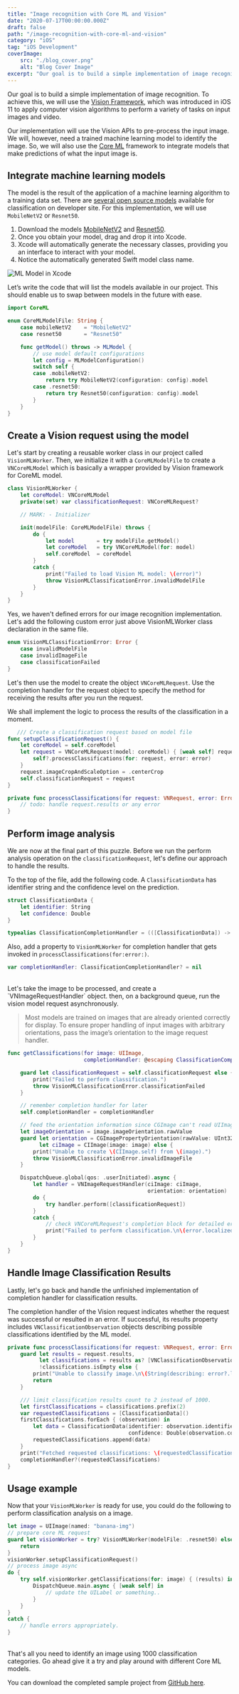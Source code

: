 ```yaml
---
title: "Image recognition with Core ML and Vision"
date: "2020-07-17T00:00:00.000Z"
draft: false
path: "/image-recognition-with-core-ml-and-vision"
category: "iOS"
tag: "iOS Development"
coverImage:
    src: "./blog_cover.png"
    alt: "Blog Cover Image"
excerpt: "Our goal is to build a simple implementation of image recognition. To achieve this, we will use the Vision Framework, which was introduced in iOS 11 to apply computer vision algorithms to perform a variety of tasks on input images and video."
---
```


Our goal is to build a simple implementation of image recognition. To achieve this, we will use the [Vision Framework](https://developer.apple.com/documentation/vision), which was introduced in iOS 11 to apply computer vision algorithms to perform a variety of tasks on input images and video.

Our implementation will use the Vision APIs to pre-process the input image. We will, however, need a trained machine learning model to identify the image. So, we will also use the [Core ML](https://developer.apple.com/documentation/coreml) framework to integrate models that make predictions of what the input image is.

## Integrate machine learning models

The model is the result of the application of a machine learning algorithm to a training data set. There are [several open source models](https://developer.apple.com/machine-learning/models/) available for classification on developer site. For this implementation, we will use
`MobileNetV2` or `Resnet50`.

1. Download the models [MobileNetV2](https://ml-assets.apple.com/coreml/models/Image/ImageClassification/MobileNetV2/MobileNetV2.mlmodel) and [Resnet50](https://ml-assets.apple.com/coreml/models/Image/ImageClassification/Resnet50/Resnet50.mlmodel).
2. Once you obtain your model, drag and drop it into Xcode.
3. Xcode will automatically generate the necessary classes, providing you an interface to interact with your model.
4. Notice the automatically generated Swift model class name.

![ML Model in Xcode](./mlmodel.png)

Let’s write the code that will list the models available in our project. This should enable us to swap between models in the future with ease.

```swift
import CoreML

enum CoreMLModelFile: String {
    case mobileNetV2    = "MobileNetV2"
    case resnet50       = "Resnet50"

    func getModel() throws -> MLModel {
        // use model default configurations
        let config = MLModelConfiguration()
        switch self {
        case .mobileNetV2:
            return try MobileNetV2(configuration: config).model
        case .resnet50:
            return try Resnet50(configuration: config).model
        }
    }
}
```

## Create a Vision request using the model

Let's start by creating a reusable worker class in our project called `VisionMLWorker`. Then, we initialize it with a `CoreMLModelFile` to create a `VNCoreMLModel` which is basically a wrapper provided by Vision framework for CoreML model.

```swift
class VisionMLWorker {
    let coreModel: VNCoreMLModel
    private(set) var classificationRequest: VNCoreMLRequest?

    // MARK: - Initializer

    init(modelFile: CoreMLModelFile) throws {
        do {
            let model       = try modelFile.getModel()
            let coreModel   = try VNCoreMLModel(for: model)
            self.coreModel  = coreModel
        }
        catch {
            print("Failed to load Vision ML model: \(error)")
            throw VisionMLClassificationError.invalidModelFile
        }
    }
}
```

Yes, we haven't defined errors for our image recognition implementation. Let's add the following custom error just above VisionMLWorker class declaration in the same file.

```swift
enum VisionMLClassificationError: Error {
    case invalidModelFile
    case invalidImageFile
    case classificationFailed
}
```

Let's then use the model to create the object `VNCoreMLRequest`. Use the completion handler for the request object to specify the method for receiving the results after you run the request.

We shall implement the logic to process the results of the classification in a moment.

```swift
   /// Create a classification request based on model file
func setupClassificationRequest() {
    let coreModel = self.coreModel
    let request = VNCoreMLRequest(model: coreModel) { [weak self] request, error in
        self?.processClassifications(for: request, error: error)
    }
    request.imageCropAndScaleOption = .centerCrop
    self.classificationRequest = request
}

private func processClassifications(for request: VNRequest, error: Error?) {
    // todo: handle request.results or any error
}
```

## Perform image analysis

We are now at the final part of this puzzle. Before we run the perform analysis operation on the `classificationRequest`, let's define our approach to handle the results.

To the top of the file, add the following code. A `ClassificationData` has identifier string and the confidence level on the prediction.

```swift
struct ClassificationData {
    let identifier: String
    let confidence: Double
}

typealias ClassificationCompletionHandler = (([ClassificationData]) -> Void)
```

Also, add a property to `VisionMLWorker` for completion handler that gets invoked in `processClassifications(for:error:)`.

```swift
var completionHandler: ClassificationCompletionHandler? = nil
```
<br/>
Let's take the image to be processed, and create a `VNImageRequestHandler` object. then, on a background queue, run the vision model request asynchronously.

> Most models are trained on images that are already oriented correctly for display. To ensure proper handling of input images with arbitrary orientations, pass the image’s orientation to the image request handler.

```swift
func getClassifications(for image: UIImage,
                        completionHandler: @escaping ClassificationCompletionHandler) throws {

    guard let classificationRequest = self.classificationRequest else {
        print("Failed to perform classification.")
        throw VisionMLClassificationError.classificationFailed
    }

    // remember completion handler for later
    self.completionHandler = completionHandler

    // feed the orientation information since CGImage can't read UIImage orientation
    let imageOrientation = image.imageOrientation.rawValue
    guard let orientation = CGImagePropertyOrientation(rawValue: UInt32(imageOrientation)),
          let ciImage = CIImage(image: image) else {
        print("Unable to create \(CIImage.self) from \(image).")
        throw VisionMLClassificationError.invalidImageFile
    }

    DispatchQueue.global(qos: .userInitiated).async {
        let handler = VNImageRequestHandler(ciImage: ciImage,
                                            orientation: orientation)
        do {
            try handler.perform([classificationRequest])
        }
        catch {
            // check VNCoreMLRequest's completion block for detailed error
            print("Failed to perform classification.\n\(error.localizedDescription)")
        }
    }
}
```

## Handle Image Classification Results

Lastly, let's go back and handle the unfinished implementation of completion handler for classification results.

The completion handler of the Vision request indicates whether the request was successful or resulted in an error. If successful, its results property includes `VNClassificationObservation` objects describing possible classifications identified by the ML model.

```swift
private func processClassifications(for request: VNRequest, error: Error?) {
    guard let results = request.results,
          let classifications = results as? [VNClassificationObservation],
          !classifications.isEmpty else {
        print("Unable to classify image.\n\(String(describing: error?.localizedDescription))")
        return
    }

    /// limit classification results count to 2 instead of 1000.
    let firstClassifications = classifications.prefix(2)
    var requestedClassifications = [ClassificationData]()
    firstClassifications.forEach { (observation) in
        let data = ClassificationData(identifier: observation.identifier,
                                      confidence: Double(observation.confidence))
        requestedClassifications.append(data)
    }
    print("Fetched requested classifications: \(requestedClassifications)")
    completionHandler?(requestedClassifications)
}
```

## Usage example

Now that your `VisionMLWorker` is ready for use, you could do the following to perform classification analysis on a image.

```swift
let image = UIImage(named: "banana-img")
// prepare core ML request
guard let visionWorker = try? VisionMLWorker(modelFile: .resnet50) else {
    return
}
visionWorker.setupClassificationRequest()
// process image async
do {
    try self.visionWorker.getClassifications(for: image) { (results) in
        DispatchQueue.main.async { [weak self] in
            // update the UILabel or something..
        }
    }
}
catch {
    // handle errors appropriately.
}
```
<br/>
That's all you need to identify an image using 1000 classification categories. Go ahead give it a try and play around with different Core ML models.

You can download the completed sample project from [GitHub here](https://github.com/ajithrnayak/RemindMe).
